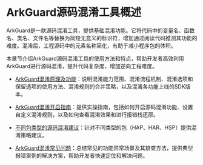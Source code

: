 # ArkGuard源码混淆工具概述
<!--Kit: ArkTS-->
<!--Subsystem: arkcompiler-->
<!--Owner: @zju-wyx-->
<!--Designer: @xiao-peiyang; @dengxinyu-->
<!--TSE: @kirl75; @zsw_zhushiwei-->

ArkGuard是一款源码混淆工具，提供基础混淆功能。它将代码中的变量名、函数名、类名、文件名等替换为简短无意义的标识符，增加通过阅读代码推测其功能的难度。混淆后，工程源码中的元素名称简化，有助于减小程序包的体积。


本章节介绍ArkGuard源码混淆工具的使用方法和特点，帮助开发者高效利用ArkGuard进行源码混淆，提升代码复杂度，增加逆向工程难度。

- [ArkGuard混淆原理及功能](source-obfuscation.md)：说明混淆能力范围、混淆流程机制、混淆选项和保留选项的使用方法、混淆规则的合并策略，以及混淆各功能上线的SDK版本。

- [ArkGuard混淆开启指南](source-obfuscation-guide.md)：提供实操指南，包括如何开启源码混淆功能、设置自定义混淆规则，以及如何查看混淆效果和进行报错栈还原。

- [不同包类型的源码混淆建议](source-obfuscation-practice.md)：针对不同类型的包（HAP、HAR、HSP）提供混淆策略建议。
- [ArkGuard混淆常见问题](source-obfuscation-questions.md)：总结常见的功能异常场景及其排查方法，提供典型报错案例的解决方案，帮助开发者快速定位和解决问题。
